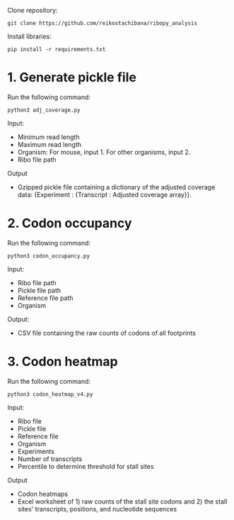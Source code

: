 Clone repository:

```
git clone https://github.com/reikostachibana/ribopy_analysis
```

Install libraries:

```
pip install -r requirements.txt
```

# 1. Generate pickle file

Run the following command:
```
python3 adj_coverage.py
```

Input: 
* Minimum read length
* Maximum read length
* Organism: For mouse, input 1. For other organisms, input 2.
* Ribo file path

Output
* Gzipped pickle file containing a dictionary of the adjusted coverage data: {Experiment : {Transcript : Adjusted coverage array}}.

# 2. Codon occupancy

Run the following command:
```
python3 codon_occupancy.py
```

Input:
* Ribo file path
* Pickle file path
* Reference file path
* Organism

Output:
* CSV file containing the raw counts of codons of all footprints

# 3. Codon heatmap

Run the following command:
```
python3 codon_heatmap_v4.py
```

Input:
* Ribo file
* Pickle file
* Reference file
* Organism
* Experiments
* Number of transcripts
* Percentile to determine threshold for stall sites

Output
* Codon heatmaps
* Excel worksheet of 1) raw counts of the stall site codons and 2) the stall sites' transcripts, positions, and nucleotide sequences
